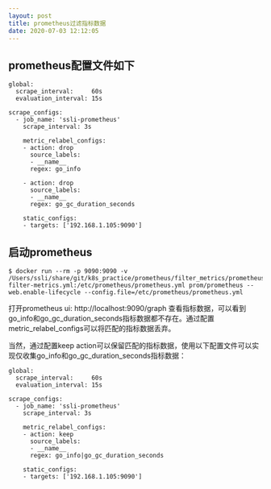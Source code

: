 ```yaml
---
layout: post
title: prometheus过滤指标数据
date: 2020-07-03 12:12:05
---
```


## prometheus配置文件如下


```
global:
  scrape_interval:     60s
  evaluation_interval: 15s

scrape_configs:
  - job_name: 'ssli-prometheus'
    scrape_interval: 3s

    metric_relabel_configs:
    - action: drop
      source_labels:
      - __name__
      regex: go_info

    - action: drop
      source_labels:
      - __name__
      regex: go_gc_duration_seconds

    static_configs:
    - targets: ['192.168.1.105:9090']

```

## 启动prometheus

```
$ docker run --rm -p 9090:9090 -v /Users/ssli/share/git/k8s_practice/prometheus/filter_metrics/prometheus-filter-metrics.yml:/etc/prometheus/prometheus.yml prom/prometheus --web.enable-lifecycle --config.file=/etc/prometheus/prometheus.yml
```

打开prometheus ui: http://localhost:9090/graph 查看指标数据，可以看到go_info和go_gc_duration_seconds指标数据都不存在。通过配置metric_relabel_configs可以将匹配的指标数据丢弃。

当然，通过配置keep action可以保留匹配的指标数据，使用以下配置文件可以实现仅收集go_info和go_gc_duration_seconds指标数据：

```
global:
  scrape_interval:     60s
  evaluation_interval: 15s

scrape_configs:
  - job_name: 'ssli-prometheus'
    scrape_interval: 3s

    metric_relabel_configs:
    - action: keep
      source_labels:
      - __name__
      regex: go_info|go_gc_duration_seconds

    static_configs:
    - targets: ['192.168.1.105:9090']

```
